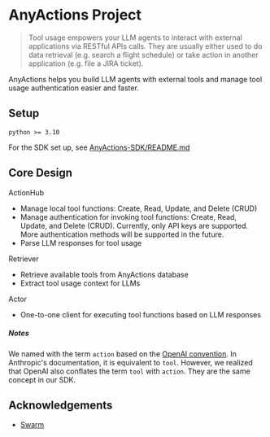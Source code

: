 # AnyActions Project

> Tool usage empowers your LLM agents to interact with external applications via RESTful APIs calls. They are usually either used to do data retrieval (e.g. search a flight schedule) or take action in another application (e.g. file a JIRA ticket).

AnyActions helps you build LLM agents with external tools and manage tool usage authentication easier and faster. 

## Setup
`python >= 3.10`

For the SDK set up, see [AnyActions-SDK/README.md](AnyActions-SDK/README.md)

## Core Design

ActionHub
- Manage local tool functions: Create, Read, Update, and Delete (CRUD)
- Manage authentication for invoking tool functions: Create, Read, Update, and Delete (CRUD). Currently, only API keys are supported. More authentication methods will be supported in the future.
- Parse LLM responses for tool usage

Retriever
- Retrieve available tools from AnyActions database
- Extract tool usage context for LLMs

Actor
- One-to-one client for executing tool functions based on LLM responses

##### Notes
We named with the term `action` based on the [OpenAI convention](https://platform.openai.com/docs/actions/introduction). In Anthropic's documentation, it is equivalent to `tool`. However, we realized that OpenAI also conflates the term `tool` with `action`. They are the same concept in our SDK.

## Acknowledgements
- [Swarm](https://github.com/openai/swarm)